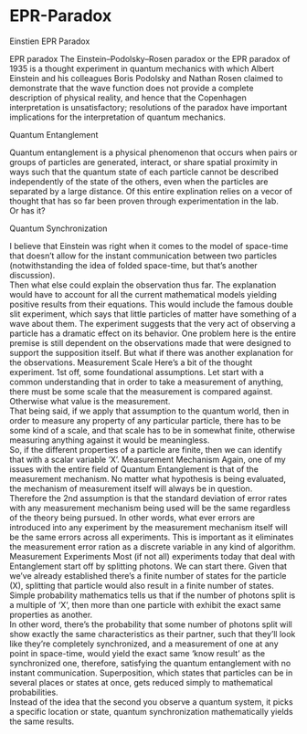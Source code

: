 # EPR-Paradox
Einstien EPR Paradox

EPR paradox
The Einstein–Podolsky–Rosen paradox or the EPR paradox of 1935 is a thought experiment in quantum mechanics with which Albert Einstein and his colleagues Boris Podolsky and Nathan Rosen claimed to demonstrate that the wave function does not provide a complete description of physical reality, and hence that the Copenhagen interpretation is unsatisfactory; resolutions of the paradox have important implications for the interpretation of quantum mechanics.

Quantum Entanglement

Quantum entanglement is a physical phenomenon that occurs when pairs or groups of particles are generated, interact, or share spatial proximity in ways such that the quantum state of each particle cannot be described independently of the state of the others, even when the particles are separated by a large distance.  Of this entire explination relies on a vecor of thought that has so far been proven through experimentation in the lab.  
Or has it?

Quantum Synchronization

I believe that Einstein was right when it comes to the model of space-time that doesn’t allow for the instant communication between two particles (notwithstanding the idea of folded space-time, but that’s another discussion).  
Then what else could explain the observation thus far.  The explanation would have to account for all the current mathematical models yielding positive results from their equations.  This would include the famous double slit experiment, which says that little particles of matter have something of a wave about them.  The experiment suggests that the very act of observing a particle has a dramatic effect on its behavior. 
One problem here is the entire premise is still dependent on the observations made that were designed to support the supposition itself.  But what if there was another explanation for the observations.
Measurement Scale
Here’s a bit of the thought experiment.  1st off, some foundational assumptions.  Let start with a common understanding that in order to take a measurement of anything, there must be some scale that the measurement is compared against.  Otherwise what value is the measurement.  
That being said, if we apply that assumption to the quantum world, then in order to measure any property of any particular particle, there has to be some kind of a scale, and that scale has to be in somewhat finite, otherwise measuring anything against it would be meaningless.  
So, if the different properties of a particle are finite, then we can identify that with a scalar variable ‘X’.
Measurement Mechanism
Again, one of my issues with the entire field of Quantum Entanglement is that of the measurement mechanism.  No matter what hypothesis is being evaluated, the mechanism of measurement itself will always be in question.  
Therefore the 2nd assumption is that the standard deviation of error rates with any measurement mechanism being used will be the same regardless of the theory being pursued.  In other words, what ever errors are introduced into any experiment by the measurement mechanism itself will be the same errors across all experiments.  This is important as it eliminates the measurement error ration as a discrete variable in any kind of algorithm.
Measurement Experiments
Most (if not all) experiments today that deal with Entanglement start off by splitting photons.  We can start there.  Given that we’ve already established there’s a finite number of states for the particle (X), splitting that particle would also result in a finite number of states.  Simple probability mathematics tells us that if the number of photons split is a multiple of ‘X’, then more than one particle with exhibit the exact same properties as another.  
In other word, there’s the probability that some number of photons split will show exactly the same characteristics as their partner, such that they’ll look like they’re completely synchronized, and a measurement of one at any point in space-time, would yield the exact same ‘know result’ as the synchronized one, therefore, satisfying the quantum entanglement with no instant communication.
Superposition, which states that particles can be in several places or states at once, gets reduced simply to mathematical probabilities.  
Instead of the idea that the second you observe a quantum system, it picks a specific location or state, quantum synchronization mathematically yields the same results.


